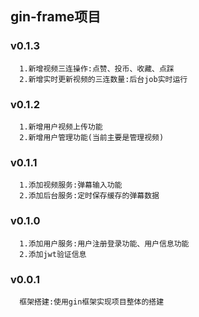 ## gin-frame项目

### v0.1.3
```
  1.新增视频三连操作:点赞、投币、收藏、点踩
  2.新增实时更新视频的三连数量:后台job实时运行
```

### v0.1.2
```
  1.新增用户视频上传功能
  2.新增用户管理功能(当前主要是管理视频)
```

### v0.1.1
```
  1.添加视频服务:弹幕输入功能
  2.添加后台服务:定时保存缓存的弹幕数据
```

### v0.1.0
```
  1.添加用户服务:用户注册登录功能、用户信息功能
  2.添加jwt验证信息
```

### v0.0.1
```
  框架搭建:使用gin框架实现项目整体的搭建
```